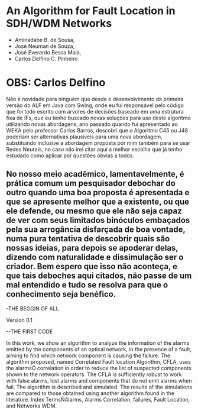 # An Algorithm for Fault Location in SDH/WDM Networks 

* Aminadabe B. de Sousa,
* José Neuman de Souza, 
* José Everardo Bessa Maia, 
* Carlos Delfino C. Pinheiro

# **OBS: Carlos Delfino**

Não é novidade para ninguém que desde o desenvolvimento da primeira versão do ALF em Java com Swing, onde eu fui responsável pelo código que foi todo escrito com arvores de decisões baseado em uma estrutura fixa de IFs, que eu tenho buscado novas soluções para uso deste algoritmo utilizando novas abordagens, ano passado quando fui apresentado ao WEKA pelo professor Carlos Barros, descobri que o Algoritmo C45 ou J48 poderiam ser alternativas plausíveis para uma nova abordagem, substituindo inclusive a abordagem proposta por mim também para se usar Redes Neurais, no caso não irei citar aqui a melhor escolha que já tenho estudado como aplicar por questões óbvias a todos.

No nosso meio acadêmico, lamentavelmente, é prática comum um pesquisador debochar do outro quando uma boa proposta é apresentada e que se apresente melhor que a existente, ou que ele defende, ou mesmo que ele não seja capaz de ver com seus limitados binóculos embaçados pela sua arrogância disfarçada de boa vontade, numa pura tentativa de descobrir quais são nossas ideias, para depois se apoderar delas, dizendo com naturalidade e dissimulação ser o criador. Bem espero que isso não aconteça, e que tais deboches aqui citados, não passe de um mal entendido e tudo se resolva para que o conhecimento seja benéfico.
----

-THE BEGGIN OF ALL

Version 0.1

--THE FIRST CODE

In this work, we show an algorithm to analyze the information of the alarms 
emitted by the components of an optical network, in the presence of a fault, 
aiming to find which network component is causing the failure. The algorithm 
proposed, named Correlated Fault location Algorithm, CFLA, uses the alarmsÕ 
correlation in order to reduce the list of suspected components shown to the 
network operators. The CFLA is sufficiently robust to work with false alarms, 
lost alarms and components that do not emit alarms when fail. The algorithm is 
described and simulated. The results of the simulations are compared to those 
obtained using another algorithm found in the literature. Index TermsÑAlarms, 
Alarms Correlation, failures, Fault Location, and Networks WDM. 
